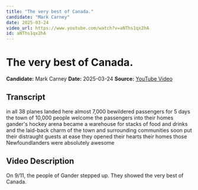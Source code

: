 ```yaml
---
title: "The very best of Canada."
candidate: "Mark Carney"
date: 2025-03-24
video_url: https://www.youtube.com/watch?v=aNThs1qx2hA
id: aNThs1qx2hA
---
```


# The very best of Canada.

**Candidate:** Mark Carney
**Date:** 2025-03-24
**Source:** [YouTube Video](https://www.youtube.com/watch?v=aNThs1qx2hA)

## Transcript

in all 38 planes landed here almost 7,000 bewildered passengers for 5 days the town of 10,000 people welcome the passengers into their homes gander's hockey arena became a warehouse for stacks of food and drinks and the laid-back charm of the town and surrounding communities soon put their distraught guests at ease they opened their hearts their homes those Newfoundlanders were absolutely awesome

## Video Description

On 9/11, the people of Gander stepped up. They showed the very best of Canada.